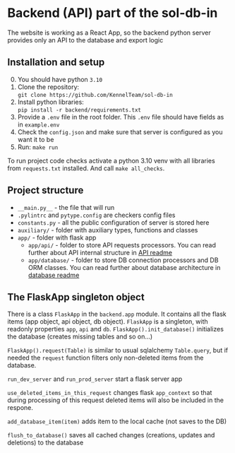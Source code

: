 # Backend (API) part of the sol-db-in

The website is working as a React App, so the backend python server
provides only an API to the database and export logic

## Installation and setup

0. You should have python `3.10`
1. Clone the repository:\
`git clone https://github.com/KennelTeam/sol-db-in`
2. Install python libraries:\
`pip install -r backend/requirements.txt`
3. Provide a `.env` file in the root folder. 
This `.env` file should have fields as in `example.env`
4. Check the `config.json` and make sure that server is 
configured as you want it to be
5. Run: `make run`

To run project code checks activate a python 3.10 venv with all libraries 
from `requests.txt` installed. And call `make all_checks`.

## Project structure

- `__main.py__` - the file that will run
- `.pylintrc` and `pytype.config` are checkers config files
- `constants.py` - all the public configuration of server is stored here
- `auxiliary/` - folder with auxiliary types, functions and classes
- `app/` - folder with flask app
  - `app/api/` - folder to store API requests processors. You can read 
further about API internal structure in [API readme](app/api/README.md)
  - `app/database/` - folder to store DB connection processors
and DB ORM classes. You can read further about database architecture 
in [database readme](app/database/README.md)

## The FlaskApp singleton object

There is a class `FlaskApp` in the `backend.app` module.
It contains all the flask items (app object, api object, db object).
`FlaskApp` is a singleton, with readonly properties `app`, `api` and `db`.
`FlaskApp().init_database()` initializes the database 
(creates missing tables and so on...)

`FlaskApp().request(Table)` is similar to usual sqlalchemy
`Table.query`, but if needed the `request` function filters only non-deleted
items from the database.

`run_dev_server` and `run_prod_server` start a flask server app

`use_deleted_items_in_this_request` changes flask `app_context`
so that during processing of this request deleted items will also be included
in the respone.

`add_database_item(item)` adds item to the local cache (not saves to the DB)

`flush_to_database()` saves all cached changes
(creations, updates and deletions) to the database